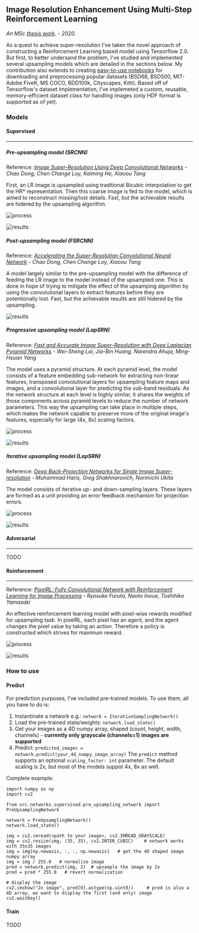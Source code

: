 ## Image Resolution Enhancement Using Multi-Step Reinforcement Learning 
_An MSc [thesis work](https://github.com/nyikovicsmate/thesis/blob/master/documentation/thesis_description.pdf "thesis description"). - 2020._  

As a quest to achieve super-resolution I've taken the novel approach of constructing a Reinforcement Learning 
based model using Tensorflow 2.0. But first, to better undersand the problem, I've studied and implemented 
several upsampling models which are detailed in the sections below. My contribution also extends to creating 
[easy-to-use notebooks](https://github.com/nyikovicsmate/thesis/tree/master/utils/datasets)
for downloading and preprocessing popular datasets (BSD68, BSD500, MIT-Adobe FiveK, MS COCO, BDD100k, Cityscapes, Kitti).
Based off of Tensorflow's dataset implementation, I've implemeted a custom, reusable, memory-efficient dataset class for
handling images (only HDF format is supported as of yet).

### Models

#### Supervised

---

##### Pre-upsampling model (SRCNN)

Reference: _[Image Super-Resolution Using Deep
Convolutional Networks](https://arxiv.org/abs/1501.00092) - Chao Dong, Chen Change Loy, Kaiming He, Xiaoou Tang_

First, an LR image is upsampled using traditional Bicubic interpolation to get the HR* representation. Then this coarse 
image is fed to the model, which is aimed to reconstruct missing/lost details. Fast, but the achievable results are 
hidered by the upsampling algorithm.
 
![process](https://raw.githubusercontent.com/nyikovicsmate/thesis/master/documentation/img/pre0.png)

![results](https://raw.githubusercontent.com/nyikovicsmate/thesis/master/documentation/img/pre_r.png)

##### Post-upsampling model (FSRCNN)

Reference: _[Accelerating the Super-Resolution Convolutional Neural Network](https://arxiv.org/abs/1608.00367) - Chao Dong, Chen Change Loy, Xiaoou Tang_

A model largely similar to the pre-upsampling model with the difference of feeding the LR image to the model instead 
of the upsampled one. This is done in hope of trying to mitigate the effect of the upsamping algorithm by using the 
convolutional layers to extract features before they are potentionally lost. Fast, but the achievable results are 
still hidered by the upsampling.

![results](https://raw.githubusercontent.com/nyikovicsmate/thesis/master/documentation/img/post_r.png)

##### Progressive upsampling model (LapSRN)

Reference: _[Fast and Accurate Image Super-Resolution with
Deep Laplacian Pyramid Networks](https://arxiv.org/abs/1710.01992) - Wei-Sheng Lai, Jia-Bin Huang, Narendra Ahuja, Ming-Hsuan Yang_

The model uses a pyramid structure. At each pyramid level, the model consists of a feature embedding sub-network for 
extracting non-linear features, transposed convolutional layers for upsampling feature maps and images, and a 
convolutional layer for predicting the sub-band residuals. As the network structure at each level is highly similar, 
it shares the weights of those components across pyramid levels to reduce the number of network parameters. This way 
the upsampling can take place in multiple steps, which makes the network capable to preserve more of the original image's
features, especially for large (4x, 8x) scaling factors. 

![process](https://raw.githubusercontent.com/nyikovicsmate/thesis/master/documentation/img/prog0.png)

![results](https://raw.githubusercontent.com/nyikovicsmate/thesis/master/documentation/img/prog_r.png)

##### Iterative upsampling model (LapSRN)

Reference: _[Deep Back-Projection Networks for Single Image Super-resolution](https://arxiv.org/abs/1904.05677) - Muhammad Haris, Greg Shakhnarovich, Norimichi Ukita_

The model consists of iterative up- and down-sampling layers. These layers are formed as a unit providing an error 
feedback mechanism for projection errors. 

![process](https://raw.githubusercontent.com/nyikovicsmate/thesis/master/documentation/img/iter0.png)

![results](https://raw.githubusercontent.com/nyikovicsmate/thesis/master/documentation/img/iter_r.png)

#### Adversarial

---

TODO

#### Reinforcement

---

Reference: _[PixelRL: Fully Convolutional Network with Reinforcement Learning for Image Processing](https://arxiv.org/abs/1912.07190) - Ryosuke Furuta, Naoto Inoue, Toshihiko Yamasaki_    

An effective reinforcement learning model with pixel-wise rewards modified for upsampling task. In pixelRL, each pixel 
has an agent, and the agent changes the pixel value by taking an action. Therefore a policy is constructed which 
strives for maximum reward.

![process](https://raw.githubusercontent.com/nyikovicsmate/thesis/master/documentation/img/reinforced0.png)

![results](https://raw.githubusercontent.com/nyikovicsmate/thesis/master/documentation/img/reinforced0_r.png)

### How to use

#### Predict

For prediction purposes, I've included pre-trained models. To use them, all you have to do is:
1. Instantinate a network e.g.: `network = IterativeSamplingNetwork()` 
2. Load the pre-trained state/weights: `network.load_state()`
3. Get your images as a 4D numpy array, shaped (count, height, width, channels) - **currently only grayscale (channels=1) images are supported**
4. Predict: `predicted_images = network.predict(your_4d_numpy_image_array)` The `predict` method supports an optional `scaling_factor: int` parameter. The default scaling is 2x, but most of the models suppot 4x, 8x as well.  

Complete example:

```
import numpy as np
import cv2

from src.networks.supervised.pre_upsampling_network import PreUpsamplingNetwork

network = PreUpsamplingNetwork()
network.load_state()

img = cv2.imread(<path to your image>, cv2.IMREAD_GRAYSCALE)
img = cv2.resize(img, (35, 35), cv2.INTER_CUBIC)    # network works with 35x35 images
img = img[np.newaxis, :, :, np.newaxis]   # get the 4D shaped image numpy array
img = img / 255.0	# normalize image
pred = network.predict(img, 2)  # upsample the image by 2x
pred = pred * 255.0   # revert normalization

# display the image
cv2.imshow("2x image", pred[0].astype(np.uint8))     # pred is also a 4D array, we want to display the first (and only) image
cv2.waitKey()
```

#### Train

 TODO